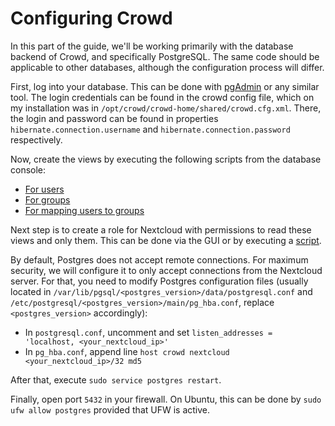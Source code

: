 # Configuring Crowd

In this part of the guide, we'll be working primarily with the database backend of Crowd, and specifically PostgreSQL. The same code should be applicable to other databases, although the configuration process will differ.

First, log into your database. This can be done with [pgAdmin](https://www.pgadmin.org) or any similar tool. The login credentials can be found in the crowd config file, which on my installation was in `/opt/crowd/crowd-home/shared/crowd.cfg.xml`. There, the login and password can be found in properties `hibernate.connection.username` and `hibernate.connection.password` respectively.

Now, create the views by executing the following scripts from the database console:
- [For users](nextcloud_users.sql)
- [For groups](nextcloud_groups.sql)
- [For mapping users to groups](nextcloud_user_groups.sql)

Next step is to create a role for Nextcloud with permissions to read these views and only them. This can be done via the GUI or by executing a [script](create_user.sql).

By default, Postgres does not accept remote connections. For maximum security, we will configure it to only accept connections from the Nextcloud server. For that, you need to modify Postgres configuration files (usually located in `/var/lib/pgsql/<postgres_version>/data/postgresql.conf` and `/etc/postgresql/<postgres_version>/main/pg_hba.conf`, replace `<postgres_version>` accordingly):
- In `postgresql.conf`, uncomment and set `listen_addresses = 'localhost, <your_nextcloud_ip>'`
- In `pg_hba.conf`, append line `host crowd nextcloud <your_nextcloud_ip>/32 md5`

After that, execute `sudo service postgres restart`.

Finally, open port `5432` in your firewall. On Ubuntu, this can be done by `sudo ufw allow postgres` provided that UFW is active.